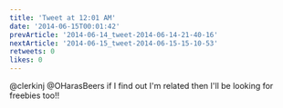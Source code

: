 ```yaml
---
title: 'Tweet at 12:01 AM'
date: '2014-06-15T00:01:42'
prevArticle: '2014-06-14_tweet-2014-06-14-21-40-16'
nextArticle: '2014-06-15_tweet-2014-06-15-15-10-53'
retweets: 0
likes: 0
---
```

@clerkinj @OHarasBeers if I find out I'm related then I'll be looking for freebies too!!